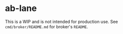 # ab-lane

This is a WIP and is not intended for production use. See `cmd/broker/README.md` for broker's `README`.

